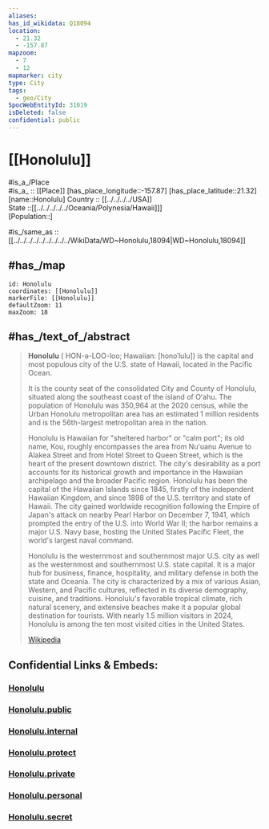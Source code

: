 ```yaml
---
aliases:
has_id_wikidata: Q18094
location:
  - 21.32
  - -157.87
mapzoom:
  - 7
  - 12
mapmarker: city
type: City
tags:
  - geo/City
SpocWebEntityId: 31019
isDeleted: false
confidential: public
---
```


# [[Honolulu]] 

#is_a_/Place  
#is_a_ :: [[Place]] 
[has_place_longitude::-157.87] 
[has_place_latitude::21.32] 
[name::Honolulu] 
Country :: [[../../../../USA]]  
State ::[[../../../../../Oceania/Polynesia/Hawaii]]]  
[Population::] 


#is_/same_as :: [[../../../../../../../../../WikiData/WD~Honolulu,18094|WD~Honolulu,18094]] 

## #has_/map 

```leaflet
id: Honolulu
coordinates: [[Honolulu]] 
markerFile: [[Honolulu]] 
defaultZoom: 11 
maxZoom: 18
```

## #has_/text_of_/abstract 

> **Honolulu** (  HON-ə-LOO-loo; Hawaiian: [honoˈlulu]) is the capital 
> and most populous city of the U.S. state of Hawaii, located in the Pacific Ocean. 
> 
> It is the county seat of the consolidated City and County of Honolulu, 
> situated along the southeast coast of the island of Oʻahu. 
> The population of Honolulu was 350,964 at the 2020 census, 
> while the Urban Honolulu metropolitan area has an estimated 1 million residents 
> and is the 56th-largest metropolitan area in the nation.
>
> Honolulu is Hawaiian for "sheltered harbor" or "calm port"; its old name, Kou, roughly encompasses the area from Nuʻuanu Avenue to Alakea Street and from Hotel Street to Queen Street, which is the heart of the present downtown district. The city's desirability as a port accounts for its historical growth and importance in the Hawaiian archipelago and the broader Pacific region. Honolulu has been the capital of the Hawaiian Islands since 1845, firstly of the independent Hawaiian Kingdom, and since 1898 of the U.S. territory and state of Hawaii. The city gained worldwide recognition following the Empire of Japan's attack on nearby Pearl Harbor on December 7, 1941, which prompted the entry of the U.S. into World War II; the harbor remains a major U.S. Navy base, hosting the United States Pacific Fleet, the world's largest naval command.
>
> Honolulu is the westernmost and southernmost major U.S. city as well as the westernmost and southernmost U.S. state capital. It is a major hub for business, finance, hospitality, and military defense in both the state and Oceania. The city is characterized by a mix of various Asian, Western, and Pacific cultures, reflected in its diverse demography, cuisine, and traditions. Honolulu's favorable tropical climate, rich natural scenery, and extensive beaches make it a popular global destination for tourists. With nearly 1.5 million visitors in 2024, Honolulu is among the ten most visited cities in the United States.
>
> [Wikipedia](https://en.wikipedia.org/wiki/Honolulu) 


## Confidential Links & Embeds: 

### [Honolulu](/_Standards/Earth/Continent/America~North/USA/USA~Pacific/Hawaii/counties~Hawaii/Honolulu,County/cities~Honolulu/Honolulu.md) 

### [Honolulu.public](/_public/Earth/Continent/America~North/USA/USA~Pacific/Hawaii/counties~Hawaii/Honolulu,County/cities~Honolulu/Honolulu.public.md) 

### [Honolulu.internal](/_internal/Earth/Continent/America~North/USA/USA~Pacific/Hawaii/counties~Hawaii/Honolulu,County/cities~Honolulu/Honolulu.internal.md) 

### [Honolulu.protect](/_protect/Earth/Continent/America~North/USA/USA~Pacific/Hawaii/counties~Hawaii/Honolulu,County/cities~Honolulu/Honolulu.protect.md) 

### [Honolulu.private](/_private/Earth/Continent/America~North/USA/USA~Pacific/Hawaii/counties~Hawaii/Honolulu,County/cities~Honolulu/Honolulu.private.md) 

### [Honolulu.personal](/_personal/Earth/Continent/America~North/USA/USA~Pacific/Hawaii/counties~Hawaii/Honolulu,County/cities~Honolulu/Honolulu.personal.md) 

### [Honolulu.secret](/_secret/Earth/Continent/America~North/USA/USA~Pacific/Hawaii/counties~Hawaii/Honolulu,County/cities~Honolulu/Honolulu.secret.md)

